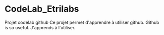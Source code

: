 # CodeLab_Etrilabs
Projet codelab github
Ce projet permet d'apprendre à utiliser github.
Github is so useful.
J'apprends à l'utiliser.
